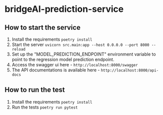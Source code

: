 # bridgeAI-prediction-service

## How to start the service
1. Install the requirements `poetry install`
2. Start the server `uvicorn src.main:app --host 0.0.0.0 --port 8000 --reload`
3. Set up the "MODEL_PREDICTION_ENDPOINT" environment variable to point to the regression model prediction endpoint.
4. Access the swagger ui here - `http://localhost:8000/swagger`
5. The API documentations is available here - `http://localhost:8000/api-docs`

## How to run the test
1. Install the requirements `poetry install`
2. Run the tests `poetry run pytest`
